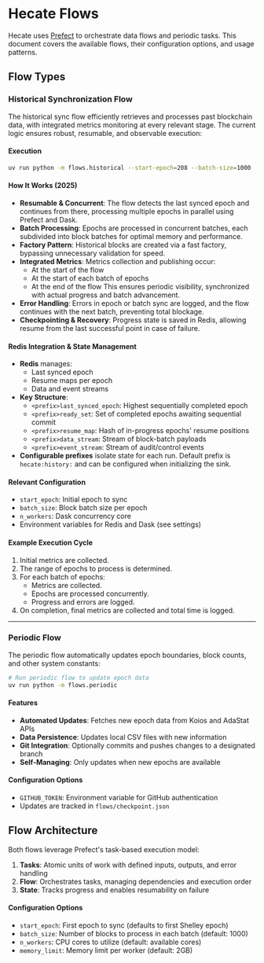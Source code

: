 # Hecate Flows

Hecate uses [Prefect](https://www.prefect.io/) to orchestrate data flows and periodic tasks. This
document covers the available flows, their configuration options, and usage patterns.

## Flow Types

### Historical Synchronization Flow


The historical sync flow efficiently retrieves and processes past blockchain data, with integrated metrics monitoring at every relevant stage. The current logic ensures robust, resumable, and observable execution:

#### Execution

```bash
uv run python -m flows.historical --start-epoch=208 --batch-size=1000
```

#### How It Works (2025)

- **Resumable & Concurrent**: The flow detects the last synced epoch and continues from there, processing multiple epochs in parallel using Prefect and Dask.
- **Batch Processing**: Epochs are processed in concurrent batches, each subdivided into block batches for optimal memory and performance.
- **Factory Pattern**: Historical blocks are created via a fast factory, bypassing unnecessary validation for speed.
- **Integrated Metrics**: Metrics collection and publishing occur:
  - At the start of the flow
  - At the start of each batch of epochs
  - At the end of the flow
  This ensures periodic visibility, synchronized with actual progress and batch advancement.
- **Error Handling**: Errors in epoch or batch sync are logged, and the flow continues with the next batch, preventing total blockage.
- **Checkpointing & Recovery**: Progress state is saved in Redis, allowing resume from the last successful point in case of failure.

#### Redis Integration & State Management

- **Redis** manages:
  - Last synced epoch
  - Resume maps per epoch
  - Data and event streams
- **Key Structure**:
    - `<prefix>last_synced_epoch`: Highest sequentially completed epoch
    - `<prefix>ready_set`: Set of completed epochs awaiting sequential commit
    - `<prefix>resume_map`: Hash of in-progress epochs' resume positions
    - `<prefix>data_stream`: Stream of block-batch payloads
    - `<prefix>event_stream`: Stream of audit/control events
- **Configurable prefixes** isolate state for each run. Default prefix is `hecate:history:` and can be configured when initializing the sink.

#### Relevant Configuration

- `start_epoch`: Initial epoch to sync
- `batch_size`: Block batch size per epoch
- `n_workers`: Dask concurrency core
- Environment variables for Redis and Dask (see settings)

#### Example Execution Cycle

1. Initial metrics are collected.
2. The range of epochs to process is determined.
3. For each batch of epochs:
   - Metrics are collected.
   - Epochs are processed concurrently.
   - Progress and errors are logged.
4. On completion, final metrics are collected and total time is logged.

---

### Periodic Flow

The periodic flow automatically updates epoch boundaries, block counts, and other system constants:

```bash
# Run periodic flow to update epoch data
uv run python -m flows.periodic
```

#### Features

- **Automated Updates**: Fetches new epoch data from Koios and AdaStat APIs
- **Data Persistence**: Updates local CSV files with new information
- **Git Integration**: Optionally commits and pushes changes to a designated branch
- **Self-Managing**: Only updates when new epochs are available

#### Configuration Options

- `GITHUB_TOKEN`: Environment variable for GitHub authentication
- Updates are tracked in `flows/checkpoint.json`

## Flow Architecture

Both flows leverage Prefect's task-based execution model:

1. **Tasks**: Atomic units of work with defined inputs, outputs, and error handling
2. **Flow**: Orchestrates tasks, managing dependencies and execution order
3. **State**: Tracks progress and enables resumability on failure

#### Configuration Options

- `start_epoch`: First epoch to sync (defaults to first Shelley epoch)
- `batch_size`: Number of blocks to process in each batch (default: 1000)
- `n_workers`: CPU cores to utilize (default: available cores)
- `memory_limit`: Memory limit per worker (default: 2GB)

```
